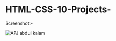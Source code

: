 # HTML-CSS-10-Projects-

Screenshot:-

![APJ abdul kalam](https://github.com/Devesh-20/HTML-CSS-10-Projects-/assets/103423370/c42a1e0e-1a71-4350-83e2-ebf6eafbe13b)
